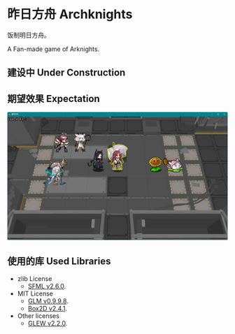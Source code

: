 # 昨日方舟  Archknights

饭制明日方舟。

A Fan-made game of Arknights.

## **建设中  Under Construction**

## 期望效果  Expectation

<img src="doc/assets/screenshot230520212027.png" width="800px">

## 使用的库  Used Libraries

 - zlib License
	 - [SFML v2.6.0](https://github.com/SFML/SFML).
 - MIT License
	 - [GLM v0.9.9.8](https://github.com/g-truc/glm).
	 - [Box2D v2.4.1](https://github.com/erincatto/box2d).
 - Other licenses
	 - [GLEW v2.2.0](https://github.com/nigels-com/glew).
<!--
 - Optional 可选的
	 - [Spine Runtimes v3.8](https://github.com/EsotericSoftware/spine-runtimes).


## 注意 Notice

项目包括多种构建方式。其中可能含有**可选的**依赖项。

如果使用 Spine Runtimes 构建项目，则您必须拥有**有效的 Spine 许可证**。

This project contains several types of build. Some of them have **optional** dependencies.

You must have **a valid Spine License** to use Spine Runtimes when build this project.

[Spine Runtimes Licensing](https://github.com/EsotericSoftware/spine-runtimes#Licensing).

-->

